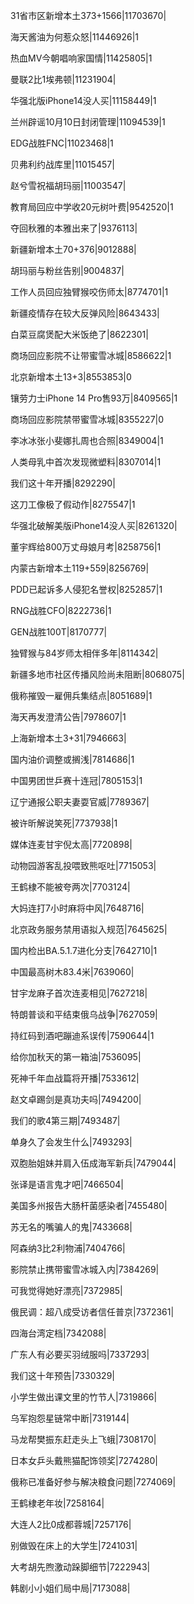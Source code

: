 31省市区新增本土373+1566|11703670|

海天酱油为何惹众怒|11446926|1

热血MV今朝唱响家国情|11425805|1

曼联2比1埃弗顿|11231904|

华强北版iPhone14没人买|11158449|1

兰州辟谣10月10日封闭管理|11094539|1

EDG战胜FNC|11023468|1

贝弗利约战库里|11015457|

赵兮雪祝福胡玛丽|11003547|

教育局回应中学收20元树叶费|9542520|1

夺回秋雅的本雅出来了|9376113|

新疆新增本土70+376|9012888|

胡玛丽与粉丝告别|9004837|

工作人员回应独臂猴咬伤师太|8774701|1

新疆疫情存在较大反弹风险|8643433|

白菜豆腐煲配大米饭绝了|8622301|

商场回应影院不让带蜜雪冰城|8586622|1

北京新增本土13+3|8553853|0

镶劳力士iPhone 14 Pro售93万|8409565|1

商场回应影院禁带蜜雪冰城|8355227|0

李冰冰张小斐娜扎周也合照|8349004|1

人类母乳中首次发现微塑料|8307014|1

我们这十年开播|8292290|

这刀工像极了假动作|8275547|1

华强北破解美版iPhone14没人买|8261320|

董宇辉给800万丈母娘月考|8258756|1

内蒙古新增本土119+559|8256769|

PDD已起诉多人侵犯名誉权|8252857|1

RNG战胜CFO|8222736|1

GEN战胜100T|8170777|

独臂猴与84岁师太相伴多年|8114342|

新疆多地市社区传播风险尚未阻断|8068075|

俄称摧毁一雇佣兵集结点|8051689|1

海天再发澄清公告|7978607|1

上海新增本土3+31|7946663|

国内油价调整或搁浅|7814686|1

中国男团世乒赛十连冠|7805153|1

辽宁通报公职夫妻耍官威|7789367|

被许昕解说笑死|7737938|1

媒体连麦甘宇倪太高|7720898|

动物园游客乱投喂致熊呕吐|7715053|

王鹤棣不能被夸两次|7703124|

大妈连打7小时麻将中风|7648716|

北京政务服务禁用语拟入规范|7645625|

国内检出BA.5.1.7进化分支|7642710|1

中国最高树木83.4米|7639060|

甘宇龙麻子首次连麦相见|7627218|

特朗普谈和平结束俄乌战争|7627059|

持红码到酒吧蹦迪系误传|7590644|1

给你加秋天的第一箱油|7536095|

死神千年血战篇将开播|7533612|

赵文卓踢剑是真功夫吗|7494200|

我们的歌4第三期|7493487|

单身久了会发生什么|7493293|

双胞胎姐妹并肩入伍成海军新兵|7479044|

张译是语言鬼才吧|7466504|

美国多州报告大肠杆菌感染者|7455480|

苏无名的嘴骗人的鬼|7433668|

阿森纳3比2利物浦|7404766|

影院禁止携带蜜雪冰城入内|7384269|

可我觉得她好漂亮|7372985|

俄民调：超八成受访者信任普京|7372361|

四海台湾定档|7342088|

广东人有必要买羽绒服吗|7337293|

我们这十年预告|7330329|

小学生做出课文里的竹节人|7319866|

乌军抱怨星链常中断|7319144|

马龙帮樊振东赶走头上飞蛾|7308170|

日本女乒头戴熊猫配饰领奖|7274280|

俄称已准备好参与解决粮食问题|7274069|

王鹤棣老年妆|7258164|

大连人2比0成都蓉城|7257176|

别做毁在床上的大学生|7241031|

大考胡先煦激动跺脚细节|7222943|

韩剧小小姐们局中局|7173088|

